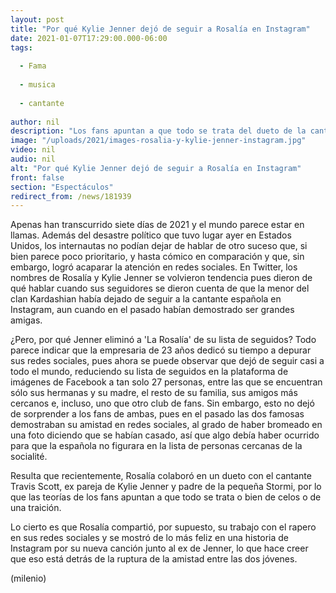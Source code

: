 ```yaml
---
layout: post
title: "Por qué Kylie Jenner dejó de seguir a Rosalía en Instagram"
date: 2021-01-07T17:29:00.000-06:00
tags:
  
  - Fama
  
  - musica
  
  - cantante
  
author: nil
description: "Los fans apuntan a que todo se trata del dueto de la cantante con Travis Scott, padre de Stormi. "
image: "/uploads/2021/images-rosalia-y-kylie-jenner-instagram.jpg"
video: nil
audio: nil
alt: "Por qué Kylie Jenner dejó de seguir a Rosalía en Instagram"
front: false
section: "Espectáculos"
redirect_from: /news/181939
---
```


Apenas han transcurrido siete días de 2021 y el mundo parece estar en llamas. Además del desastre político que tuvo lugar ayer en Estados Unidos, los internautas no podían dejar de hablar de otro suceso que, si bien parece poco prioritario, y hasta cómico en comparación y que, sin embargo, logró acaparar la atención en redes sociales.  En Twitter, los nombres de Rosalía y Kylie Jenner se volvieron tendencia pues dieron de qué hablar cuando sus seguidores se dieron cuenta de que la menor del clan Kardashian había dejado de seguir a la cantante española en Instagram, aun cuando en el pasado habían demostrado ser grandes amigas.  

¿Pero, por qué Jenner eliminó a 'La Rosalía' de su lista de seguidos?  Todo parece indicar que la empresaria de 23 años dedicó su tiempo a depurar sus redes sociales, pues ahora se puede observar que dejó de seguir casi a todo el mundo, reduciendo su lista de seguidos en la plataforma de imágenes de Facebook a tan solo 27 personas, entre las que se encuentran sólo sus hermanas y su madre, el resto de su familia, sus amigos más cercanos e, incluso, uno que otro club de fans.  Sin embargo, esto no dejó de sorprender a los fans de ambas, pues en el pasado las dos famosas demostraban su amistad en redes sociales, al grado de haber bromeado en una foto diciendo que se habían casado, así que algo debía haber ocurrido para que la española no figurara en la lista de personas cercanas de la socialité.  

Resulta que recientemente, Rosalía colaboró en un dueto con el cantante Travis Scott, ex pareja de Kylie Jenner y padre de la pequeña Stormi, por lo que las teorías de los fans apuntan a que todo se trata o bien de celos o de una traición.  

Lo cierto es que Rosalía compartió, por supuesto, su trabajo con el rapero en sus redes sociales y se mostró de lo más feliz en una historia de Instagram por su nueva canción junto al ex de Jenner, lo que hace creer que eso está detrás de la ruptura de la amistad entre las dos jóvenes. 

(milenio)